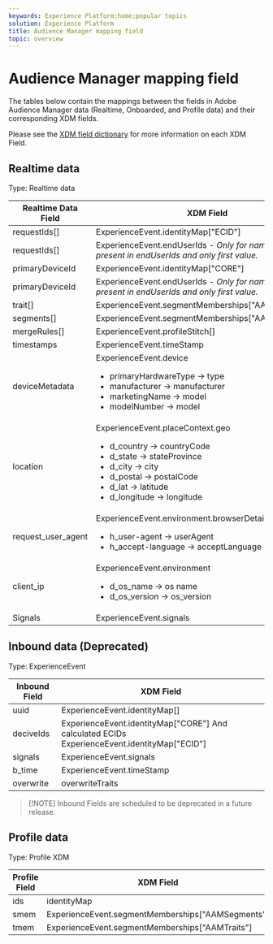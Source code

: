```yaml
---
keywords: Experience Platform;home;popular topics
solution: Experience Platform
title: Audience Manager mapping field
topic: overview
---
```


# Audience Manager mapping field

The tables below contain the mappings between the fields in Adobe Audience Manager data (Realtime, Onboarded, and Profile data) and their corresponding XDM fields. 

Please see the [XDM field dictionary](../../../xdm/schema/field-dictionary.md) for more information on each XDM Field.

## Realtime data

Type: Realtime data

| Realtime Data Field | XDM Field |
| --- | --- |
| requestIds[] | ExperienceEvent.identityMap["ECID"] |
| requestIds[] | ExperienceEvent.endUserIds - _Only for namespaces present in endUserIds and only first value._ |
| primaryDeviceId | ExperienceEvent.identityMap["CORE"] |
| primaryDeviceId | ExperienceEvent.endUserIds - _Only for namespaces present in endUserIds and only first value._ |
| trait[] | ExperienceEvent.segmentMemberships["AAMTraits"] |
| segments[] | ExperienceEvent.segmentMemberships["AAMSegments"] |
| mergeRules[] |ExperienceEvent.profileStitch[] |
| timestamps | ExperienceEvent.timeStamp |
| deviceMetadata | ExperienceEvent.device <ul><li>primaryHardwareType → type</li><li>manufacturer → manufacturer</li><li>marketingName → model</li><li>modelNumber → model</li></ul>|
| location | ExperienceEvent.placeContext.geo <ul><li>d_country → countryCode</li><li>d_state → stateProvince</li><li>d_city → city</li><li>d_postal → postalCode</li><li>d_lat → latitude</li><li>d_longitude → longitude</li></ul> |
| request_user_agent | ExperienceEvent.environment.browserDetails <ul><li>h_user-agent → userAgent</li><li>h_accept-language → acceptLanguage</li></ul> |
| client_ip | ExperienceEvent.environment <ul><li>d_os_name → os name </li><li>d_os_version → os_version</li></ul> |
| Signals | ExperienceEvent.signals |

## Inbound data **(Deprecated)**

Type: ExperienceEvent

| Inbound Field |  XDM Field | 
| --- | --- |
| uuid | ExperienceEvent.identityMap[<ID Type>] |
| deciveIds | ExperienceEvent.identityMap["CORE"] And calculated ECIDs  ExperienceEvent.identityMap["ECID"] |
| signals | ExperienceEvent.signals |
| b_time | ExperienceEvent.timeStamp |
| overwrite | overwriteTraits |

>[!NOTE] Inbound Fields are scheduled to be deprecated in a future release.

## Profile data

Type: Profile XDM

| Profile Field | XDM Field |
| --- | --- |
| ids | identityMap |
| smem | ExperienceEvent.segmentMemberships["AAMSegments"] |
| tmem | ExperienceEvent.segmentMemberships["AAMTraits"] |
